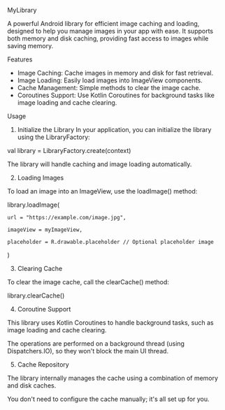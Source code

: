 MyLibrary

A powerful Android library for efficient image caching and loading, designed to help you manage images in your app with ease. It supports both memory and disk caching, providing fast access to images while saving memory.

Features
- Image Caching: Cache images in memory and disk for fast retrieval.
- Image Loading: Easily load images into ImageView components.
- Cache Management: Simple methods to clear the image cache.
- Coroutines Support: Use Kotlin Coroutines for background tasks like image loading and cache clearing.

Usage
1. Initialize the Library
In your application, you can initialize the library using the LibraryFactory:

val library = LibraryFactory.create(context)

The library will handle caching and image loading automatically.


2. Loading Images
   
To load an image into an ImageView, use the loadImage() method:


library.loadImage(

    url = "https://example.com/image.jpg",
    
    imageView = myImageView,
    
    placeholder = R.drawable.placeholder // Optional placeholder image
    
)


3. Clearing Cache
   
To clear the image cache, call the clearCache() method:


library.clearCache()



4. Coroutine Support

This library uses Kotlin Coroutines to handle background tasks, such as image loading and cache clearing.

The operations are performed on a background thread (using Dispatchers.IO), so they won't block the main UI thread.


5. Cache Repository

   
The library internally manages the cache using a combination of memory and disk caches.

You don't need to configure the cache manually; it's all set up for you.
